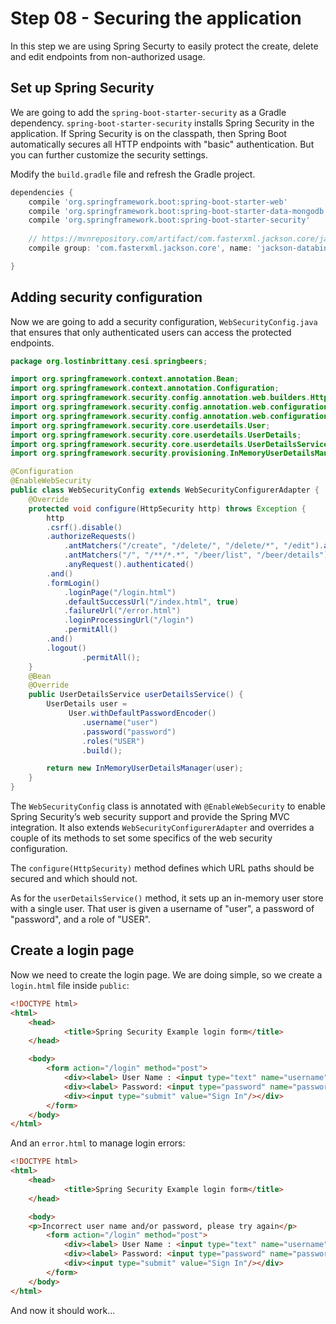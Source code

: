 # Step 08 - Securing the application

In this step we are using Spring Securty to easily protect the create, delete and edit endpoints from non-authorized usage.

## Set up Spring Security

We are going to add the `spring-boot-starter-security` as a Gradle dependency. `spring-boot-starter-security` installs Spring Security in the application. If Spring Security is on the classpath, then Spring Boot automatically secures all HTTP endpoints with "basic" authentication. But you can further customize the security settings. 

Modify the `build.gradle` file and refresh the Gradle project.

```groovy
dependencies {
	compile 'org.springframework.boot:spring-boot-starter-web'
	compile 'org.springframework.boot:spring-boot-starter-data-mongodb'   
	compile 'org.springframework.boot:spring-boot-starter-security'
	
	// https://mvnrepository.com/artifact/com.fasterxml.jackson.core/jackson-core
	compile group: 'com.fasterxml.jackson.core', name: 'jackson-databind', version: '2.9.8'

}
```

## Adding security configuration

Now we are going to add a security configuration, `WebSecurityConfig.java` that ensures that only authenticated users can access the protected endpoints.

```java
package org.lostinbrittany.cesi.springbeers;

import org.springframework.context.annotation.Bean;
import org.springframework.context.annotation.Configuration;
import org.springframework.security.config.annotation.web.builders.HttpSecurity;
import org.springframework.security.config.annotation.web.configuration.EnableWebSecurity;
import org.springframework.security.config.annotation.web.configuration.WebSecurityConfigurerAdapter;
import org.springframework.security.core.userdetails.User;
import org.springframework.security.core.userdetails.UserDetails;
import org.springframework.security.core.userdetails.UserDetailsService;
import org.springframework.security.provisioning.InMemoryUserDetailsManager;

@Configuration
@EnableWebSecurity
public class WebSecurityConfig extends WebSecurityConfigurerAdapter {
    @Override
    protected void configure(HttpSecurity http) throws Exception {
        http
		.csrf().disable()
        .authorizeRequests()
	    	.antMatchers("/create", "/delete/", "/delete/*", "/edit").authenticated()
	        .antMatchers("/", "/**/*.*", "/beer/list", "/beer/details").permitAll()
	        .anyRequest().authenticated()
        .and()
        .formLogin()
	        .loginPage("/login.html")
	        .defaultSuccessUrl("/index.html", true)
	        .failureUrl("/error.html")
	        .loginProcessingUrl("/login")
	        .permitAll()
        .and()
		.logout()
				.permitAll();
    }
    @Bean
    @Override
    public UserDetailsService userDetailsService() {
        UserDetails user =
             User.withDefaultPasswordEncoder()
                .username("user")
                .password("password")
                .roles("USER")
                .build();

        return new InMemoryUserDetailsManager(user);
    }
}
```

The `WebSecurityConfig` class is annotated with `@EnableWebSecurity` to enable Spring Security’s web security support and provide the Spring MVC integration. It also extends `WebSecurityConfigurerAdapter` and overrides a couple of its methods to set some specifics of the web security configuration.

The `configure(HttpSecurity)` method defines which URL paths should be secured and which should not. 

As for the `userDetailsService()` method, it sets up an in-memory user store with a single user. That user is given a username of "user", a password of "password", and a role of "USER".


## Create a login page

Now we need to create the login page. We are doing simple, so we create a `login.html` file inside `public`:

```html
<!DOCTYPE html>
<html>
	<head>
			<title>Spring Security Example login form</title>
	</head>

	<body>
		<form action="/login" method="post">
            <div><label> User Name : <input type="text" name="username"/> </label></div>
            <div><label> Password: <input type="password" name="password"/> </label></div>
            <div><input type="submit" value="Sign In"/></div>
        </form>
    </body>
</html>
```

And an `error.html` to manage login errors:

```html
<!DOCTYPE html>
<html>
	<head>
			<title>Spring Security Example login form</title>
	</head>

	<body>
	<p>Incorrect user name and/or password, please try again</p>
		<form action="/login" method="post">
            <div><label> User Name : <input type="text" name="username"/> </label></div>
            <div><label> Password: <input type="password" name="password"/> </label></div>
            <div><input type="submit" value="Sign In"/></div>
        </form>
    </body>
</html>
```


And now it should work...
